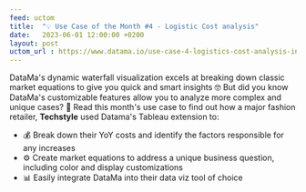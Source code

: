 ```yaml
---
feed: uctom
title:  "💡 Use Case of the Month #4 - Logistic Cost analysis"
date:   2023-06-01 12:00:00 +0200
layout: post
uctom_url : https://www.datama.io/use-case-4-logistics-cost-analysis-in-tableau/
---
```



DataMa's dynamic waterfall visualization excels at breaking down classic market equations to give you quick and smart insights 🤓 But did you know DataMa's customizable features allow you to analyze more complex and unique cases? 🤯 Read this month's use case to find out how a major fashion retailer, **Techstyle** used Datama's Tableau extension to:

* 💰 Break down their YoY costs and identify the factors responsible for any increases
* ⚙️ Create market equations to address a unique business question, including color and display customizations
* 📊 Easily integrate DataMa into their data viz tool of choice
